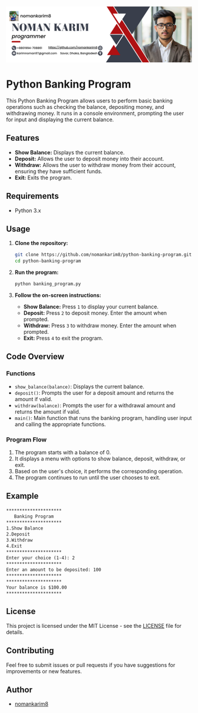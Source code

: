 ![logo](https://github.com/nomankarim8/nomankarim8/blob/main/image.png?raw=true)
# Python Banking Program

This Python Banking Program allows users to perform basic banking operations such as checking the balance, depositing money, and withdrawing money. It runs in a console environment, prompting the user for input and displaying the current balance.

## Features

- **Show Balance:** Displays the current balance.
- **Deposit:** Allows the user to deposit money into their account.
- **Withdraw:** Allows the user to withdraw money from their account, ensuring they have sufficient funds.
- **Exit:** Exits the program.

## Requirements

- Python 3.x

## Usage

1. **Clone the repository:**

    ```bash
    git clone https://github.com/nomankarim8/python-banking-program.git
    cd python-banking-program
    ```

2. **Run the program:**

    ```bash
    python banking_program.py
    ```

3. **Follow the on-screen instructions:**

    - **Show Balance:** Press `1` to display your current balance.
    - **Deposit:** Press `2` to deposit money. Enter the amount when prompted.
    - **Withdraw:** Press `3` to withdraw money. Enter the amount when prompted.
    - **Exit:** Press `4` to exit the program.

## Code Overview

### Functions

- `show_balance(balance)`: Displays the current balance.
- `deposit()`: Prompts the user for a deposit amount and returns the amount if valid.
- `withdraw(balance)`: Prompts the user for a withdrawal amount and returns the amount if valid.
- `main()`: Main function that runs the banking program, handling user input and calling the appropriate functions.

### Program Flow

1. The program starts with a balance of 0.
2. It displays a menu with options to show balance, deposit, withdraw, or exit.
3. Based on the user's choice, it performs the corresponding operation.
4. The program continues to run until the user chooses to exit.

## Example

```plaintext
*********************
   Banking Program   
*********************
1.Show Balance
2.Deposit
3.Withdraw
4.Exit
*********************
Enter your choice (1-4): 2
*********************
Enter an amount to be deposited: 100
*********************
*********************
Your balance is $100.00
*********************
```

## License

This project is licensed under the MIT License - see the [LICENSE](LICENSE) file for details.

## Contributing

Feel free to submit issues or pull requests if you have suggestions for improvements or new features.

## Author

- [nomankarim8](https://github.com/nomankarim8)

```

